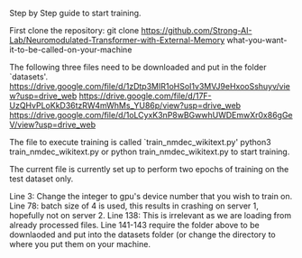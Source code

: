 Step by Step guide to start training.

First clone the repository:
  git clone https://github.com/Strong-AI-Lab/Neuromodulated-Transformer-with-External-Memory what-you-want-it-to-be-called-on-your-machine

The following three files need to be downloaded and put in the folder `datasets'.
  https://drive.google.com/file/d/1zDtp3MIR1oHSoI1v3MVJ9eHxooSshuyv/view?usp=drive_web
  https://drive.google.com/file/d/17F-UzQHvPLoKkD36tzRW4mWhMs_YU86p/view?usp=drive_web
  https://drive.google.com/file/d/1oLCyxK3nP8wBGwwhUWDEmwXr0x86gGeV/view?usp=drive_web

The file to execute training is called `train_nmdec_wikitext.py'
  python3 train_nmdec_wikitext.py or python train_nmdec_wikitext.py to start training.
    
The current file is currently set up to perform two epochs of training on the test dataset only.

Line 3: Change the integer to gpu's device number that you wish to train on.
Line 78: batch size of 4 is used, this results in crashing on server 1, hopefully not on server 2.
Line 138: This is irrelevant as we are loading from already processed files.
Line 141-143 require the folder above to be downlaoded and put into the datasets folder (or change the directory to where you put them on your machine.
